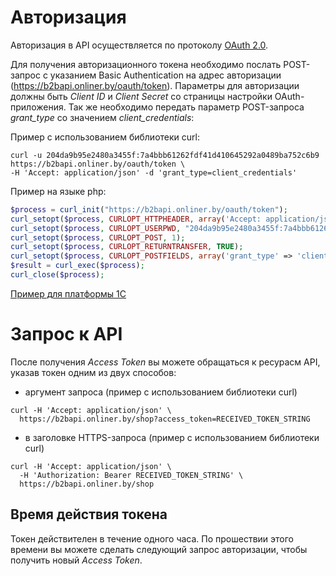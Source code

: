 # Авторизация
Авторизация в API осуществляется по протоколу [OAuth 2.0](http://oauth.net/2/).

Для получения авторизационного токена необходимо послать POST-запрос c указанием Basic Authentication на адрес авторизации (https://b2bapi.onliner.by/oauth/token). Параметры для авторизации должны быть _Client ID_ и _Client Secret_ со страницы настройки OAuth-приложения. 
Так же необходимо передать параметр POST-запроса _grant_type_ со значением _client_credentials_:

Пример с использованием библиотеки curl:
```
curl -u 204da9b95e2480a3455f:7a4bbb61262fdf41d410645292a0489ba752c6b9 https://b2bapi.onliner.by/oauth/token \
-H 'Accept: application/json' -d 'grant_type=client_credentials'
```
Пример на языке php:
```php
$process = curl_init("https://b2bapi.onliner.by/oauth/token");
curl_setopt($process, CURLOPT_HTTPHEADER, array('Accept: application/json'));
curl_setopt($process, CURLOPT_USERPWD, "204da9b95e2480a3455f:7a4bbb61262fdf41d410645292a0489ba752c6b9");
curl_setopt($process, CURLOPT_POST, 1);
curl_setopt($process, CURLOPT_RETURNTRANSFER, TRUE);
curl_setopt($process, CURLOPT_POSTFIELDS, array('grant_type' => 'client_credentials'));
$result = curl_exec($process);
curl_close($process);
```

[Пример для платформы 1C](https://help1c.by/poluchenie-tokena-dostupa-dlya-rabotyi-s-api-kataloga-onliner-by/)

# Запрос к API
После получения _Access Token_ вы можете обращаться к ресурасм API, указав токен одним из двух способов:

- аргумент запроса (пример с использованием библиотеки curl)
```
curl -H 'Accept: application/json' \
  https://b2bapi.onliner.by/shop?access_token=RECEIVED_TOKEN_STRING
```

- в заголовке HTTPS-запроса (пример с использованием библиотеки curl)
```
curl -H 'Accept: application/json' \
  -H 'Authorization: Bearer RECEIVED_TOKEN_STRING' \
  https://b2bapi.onliner.by/shop
```

## Время действия токена
Токен действителен в течение одного часа. По прошествии этого времени вы можете сделать следующий запрос авторизации, чтобы получить новый _Access Token_.
